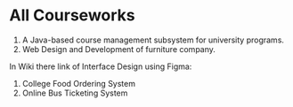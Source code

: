 # All Courseworks 
1. A Java-based course management subsystem for university programs.
2. Web Design and Development of furniture company.

In Wiki there link of Interface Design using Figma:
  1. College Food Ordering System
  2. Online Bus Ticketing System
